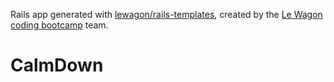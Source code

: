 Rails app generated with [lewagon/rails-templates](https://github.com/lewagon/rails-templates), created by the [Le Wagon coding bootcamp](https://www.lewagon.com) team.
# CalmDown

